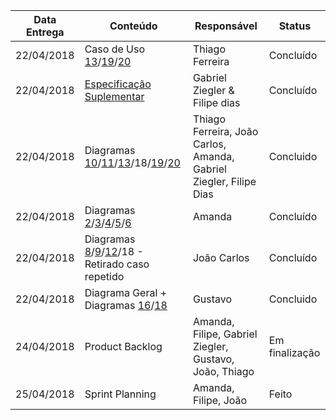 |Data Entrega|Conteúdo|Responsável|Status|
|----|------|---------|-----|
|22/04/2018|Caso de Uso [13](Assinatura-Twitch-Prime)/[19](Criação-de-Vídeo)/[20](Hosting)|Thiago Ferreira|Concluído|
|22/04/2018|[Especificação Suplementar](Especificação-Suplementar)|Gabriel Ziegler & Filipe dias|Concluído|
|22/04/2018|Diagramas [10](Diagrama-Adição-de-Add-ons-em-Jogos)/[11](Diagrama-Chat-de-Voz)/[13](Diagrama-Assinatura-Twitch-Prime)/18/[19](Diagrama-Criação-de-Vídeo)/[20](Diagrama-Hosting)|Thiago Ferreira, João Carlos, Amanda,<br/> Gabriel Ziegler, Filipe Dias|Concluido|
|22/04/2018|Diagramas [2](Diagrama-Transmissão-Multimídia)/[3](Diagrama-Criação-de-Conta)/[4](Diagrama-Inscrição-em-Canal)/[5](Diagrama-Doação-de-Bits)/[6](Diagrama-Compra-de-Bits)|Amanda|Concluído|
|22/04/2018|Diagramas [8](Diagrama-Mensagens-Privadas)/[9](Diagrama-Restrições-de-Chat)/[12](Diagrama-Transmissão-de-Ads)/18 - Retirado caso repetido|João Carlos|Concluído|
|22/04/2018|Diagrama Geral + Diagramas [16](Diagrama-Banir-Viewer)/[18](Diagrama-Adição-de-Jogo-ao-Catálogo)|Gustavo|Concluido|
|24/04/2018|Product Backlog|Amanda, Filipe, Gabriel Ziegler, Gustavo, João, Thiago|Em finalização|
|25/04/2018|Sprint Planning|Amanda, Filipe, João|Feito|

